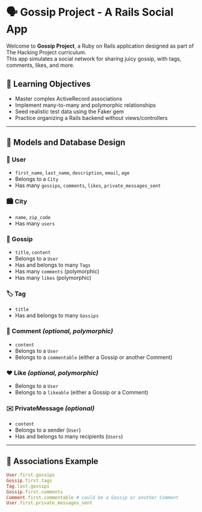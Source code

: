 # 🗣️ Gossip Project - A Rails Social App

Welcome to **Gossip Project**, a Ruby on Rails application designed as part of The Hacking Project curriculum.  
This app simulates a social network for sharing juicy gossip, with tags, comments, likes, and more.

## 🎯 Learning Objectives

- Master complex ActiveRecord associations
- Implement many-to-many and polymorphic relationships
- Seed realistic test data using the Faker gem
- Practice organizing a Rails backend without views/controllers

---

## 🧱 Models and Database Design

### 👤 User
- `first_name`, `last_name`, `description`, `email`, `age`
- Belongs to a `City`
- Has many `gossips`, `comments`, `likes`, `private_messages_sent`

### 🏙️ City
- `name`, `zip_code`
- Has many `users`

### 💬 Gossip
- `title`, `content`
- Belongs to a `User`
- Has and belongs to many `Tags`
- Has many `comments` (polymorphic)
- Has many `likes` (polymorphic)

### 🏷️ Tag
- `title`
- Has and belongs to many `Gossips`

### 📝 Comment *(optional, polymorphic)*
- `content`
- Belongs to a `User`
- Belongs to a `commentable` (either a Gossip or another Comment)

### ❤️ Like *(optional, polymorphic)*
- Belongs to a `User`
- Belongs to a `likeable` (either a Gossip or a Comment)

### ✉️ PrivateMessage *(optional)*
- `content`
- Belongs to a sender (`User`)
- Has and belongs to many recipients (`Users`)

---

## 🔗 Associations Example

```ruby
User.first.gossips
Gossip.first.tags
Tag.last.gossips
Gossip.first.comments
Comment.first.commentable # could be a Gossip or another Comment
User.first.private_messages_sent